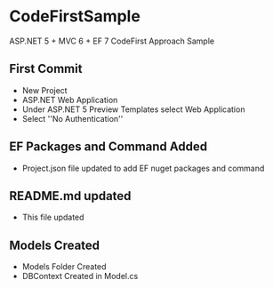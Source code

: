 # CodeFirstSample
ASP.NET 5 + MVC 6  + EF 7 CodeFirst Approach Sample

## First Commit
- New Project
- ASP.NET Web Application
- Under ASP.NET 5 Preview Templates select Web Application
- Select ''No Authentication''
## EF Packages and Command Added
- Project.json file updated to add EF nuget packages and command
## README.md updated
- This file updated
## Models Created
- Models Folder Created
- DBContext Created in Model.cs 


